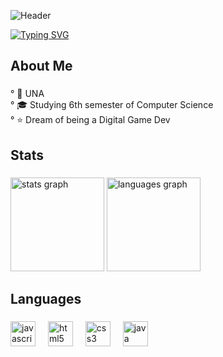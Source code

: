 ![Header](https://capsule-render.vercel.app/api?type=waving&height=150&color=gradient&text=Welcome&fontSize=40&fontAlign=50&fontAlignY=36)

[![Typing SVG](https://readme-typing-svg.demolab.com?font=Poppins&weight=500&size=24&pause=1000&color=FFFFFF&center=true&width=435&lines=Hi!+I'm+Bruno+Nunes;I+am+from+Belo+Horizonte%2C+Brazil;I+work+as+a+Software+Developer+)](https://git.io/typing-svg)

###

<h2 align="left">About Me</h2>

###

<p align="left">
  °  🏢 UNA<br>
  ° 🎓 Studying 6th semester of Computer Science<br>
  ° ⭐ Dream of being a Digital Game Dev
</p>

###

<h2 align="left">Stats</h2>

###

<div align="left">
  <img src="https://github-readme-stats.vercel.app/api?username=Bnunes216&hide_title=false&hide_rank=false&show_icons=false&include_all_commits=true&count_private=true&disable_animations=false&theme=codeSTACKr&locale=en&hide_border=false&order=1" height="150" alt="stats graph"  />
  <img src="https://github-readme-stats.vercel.app/api/top-langs?username=Bnunes216&locale=en&hide_title=false&layout=compact&card_width=320&langs_count=5&theme=codeSTACKr&hide_border=false&order=2" height="150" alt="languages graph"  />
</div>

###

<h2 align="left">Languages</h2>

###

<div align="left">
  <img src="https://cdn.jsdelivr.net/gh/devicons/devicon/icons/javascript/javascript-original.svg" height="40" alt="javascript logo"  />
  <img width="12" />
  <img src="https://cdn.jsdelivr.net/gh/devicons/devicon/icons/html5/html5-original.svg" height="40" alt="html5 logo"  />
  <img width="12" />
  <img src="https://cdn.jsdelivr.net/gh/devicons/devicon/icons/css3/css3-original.svg" height="40" alt="css3 logo"  />
  <img width="12" />
  <img src="https://cdn.jsdelivr.net/gh/devicons/devicon/icons/java/java-original.svg" height="40" alt="java logo"  />
</div>
